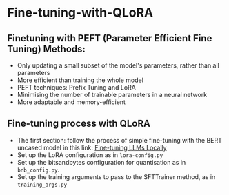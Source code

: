 # Fine-tuning-with-QLoRA

## Finetuning with PEFT (Parameter Efficient Fine Tuning) Methods:

- Only updating a small subset of the model's parameters, rather than all parameters
- More efficient than training the whole model
- PEFT techniques: Prefix Tuning and LoRA
- Minimising the number of trainable parameters in a neural network
- More adaptable and memory-efficient

## Fine-tuning process with QLoRA

- The first section: follow the process of simple fine-tuning with the BERT uncased model in this link: [Fine-tuning LLMs Locally](https://github.com/Maryam-Nasseri/Fine-tuning-LLMs-Locally)
- Set up the LoRA configuration as in `lora-config.py`
- Set up the bitsandbytes configuration for quantisation as in `bnb_config.py`.
- Set up the training arguments to pass to the SFTTrainer method, as in `training_args.py`
